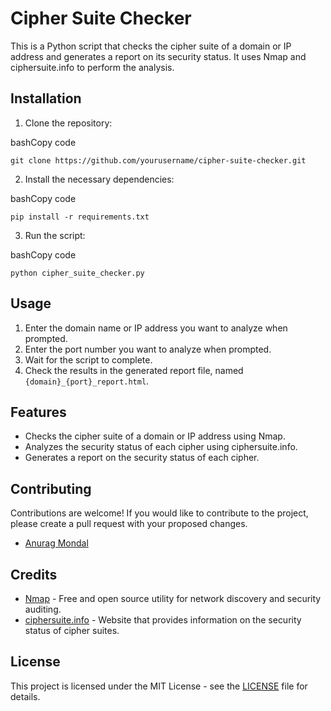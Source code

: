 # Cipher Suite Checker

This is a Python script that checks the cipher suite of a domain or IP address and generates a report on its security status. It uses Nmap and ciphersuite.info to perform the analysis.

## Installation

1.  Clone the repository:

bashCopy code

`git clone https://github.com/yourusername/cipher-suite-checker.git` 

2.  Install the necessary dependencies:

bashCopy code

`pip install -r requirements.txt` 

3.  Run the script:

bashCopy code

`python cipher_suite_checker.py` 

## Usage

1.  Enter the domain name or IP address you want to analyze when prompted.
2.  Enter the port number you want to analyze when prompted.
3.  Wait for the script to complete.
4.  Check the results in the generated report file, named `{domain}_{port}_report.html`.

## Features

-   Checks the cipher suite of a domain or IP address using Nmap.
-   Analyzes the security status of each cipher using ciphersuite.info.
-   Generates a report on the security status of each cipher.

## Contributing
Contributions are welcome! If you would like to contribute to the project, please create a pull request with your proposed changes.
-   [Anurag Mondal](https://github.com/7ragnarok7) 

## Credits
-   [Nmap](https://nmap.org/) - Free and open source utility for network discovery and security auditing.
-   [ciphersuite.info](https://ciphersuite.info/) - Website that provides information on the security status of cipher suites.

## License

This project is licensed under the MIT License - see the [LICENSE](https://raw.githubusercontent.com/anmolksachan/WhatTheCipher/main/LICENSE) file for details.
